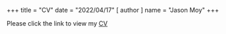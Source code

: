 +++
title = "CV"
date = "2022/04/17"
[ author ]
  name = "Jason Moy"
+++

Please click the link to view my <a href = 'Moy_J_Academic_CV.pdf' target = '_blank' rel = 'noopener'> CV </a>
